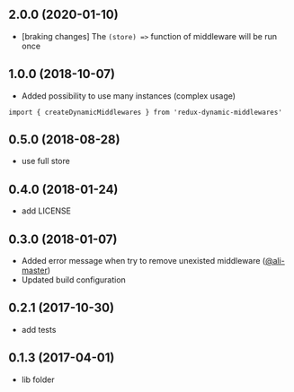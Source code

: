## 2.0.0 (2020-01-10)
* [braking changes] The `(store) =>` function of middleware will be run once

## 1.0.0 (2018-10-07)
* Added possibility to use many instances (complex usage)
```
import { createDynamicMiddlewares } from 'redux-dynamic-middlewares'
```

## 0.5.0 (2018-08-28)
* use full store

## 0.4.0 (2018-01-24)
* add LICENSE

## 0.3.0 (2018-01-07)
* Added error message when try to remove unexisted middleware ([@ali-master](https://github.com/ali-master))
* Updated build configuration

## 0.2.1 (2017-10-30)
* add tests

## 0.1.3 (2017-04-01)
* lib folder
